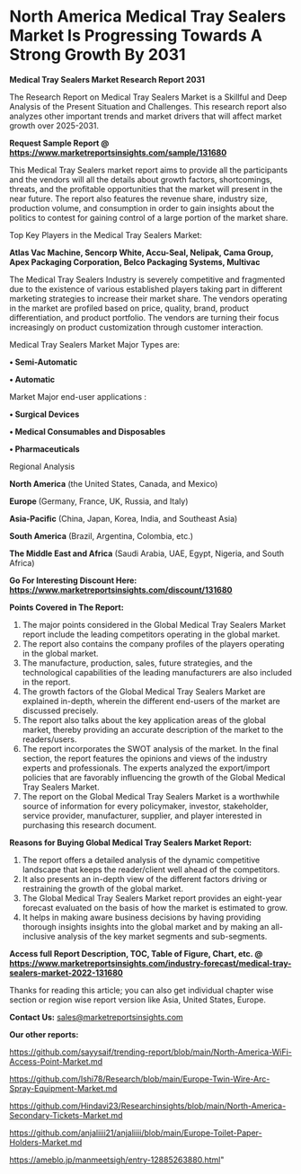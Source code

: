 # North America Medical Tray Sealers Market Is Progressing Towards A Strong Growth By 2031

<strong>Medical Tray Sealers Market Research Report 2031</strong>

The Research Report on Medical Tray Sealers Market is a Skillful and Deep Analysis of the Present Situation and Challenges. This research report also analyzes other important trends and market drivers that will affect market growth over 2025-2031.

<strong>Request Sample Report @ <a href=https://www.marketreportsinsights.com/sample/131680>https://www.marketreportsinsights.com/sample/131680</a></strong>

This Medical Tray Sealers market report aims to provide all the participants and the vendors will all the details about growth factors, shortcomings, threats, and the profitable opportunities that the market will present in the near future. The report also features the revenue share, industry size, production volume, and consumption in order to gain insights about the politics to contest for gaining control of a large portion of the market share.

Top Key Players in the Medical Tray Sealers Market:

<strong>Atlas Vac Machine, Sencorp White, Accu-Seal, Nelipak, Cama Group, Apex Packaging Corporation, Belco Packaging Systems, Multivac</strong>

The Medical Tray Sealers Industry is severely competitive and fragmented due to the existence of various established players taking part in different marketing strategies to increase their market share. The vendors operating in the market are profiled based on price, quality, brand, product differentiation, and product portfolio. The vendors are turning their focus increasingly on product customization through customer interaction.

Medical Tray Sealers Market Major Types are:

<strong>• Semi-Automatic

• Automatic</strong>

Market Major end-user applications :

<strong>• Surgical Devices

• Medical Consumables and Disposables

• Pharmaceuticals</strong>

Regional Analysis

</u><strong><b>North America</b></strong> (the United States, Canada, and Mexico)

<strong><b>Europe </b></strong>(Germany, France, UK, Russia, and Italy)

<strong><b>Asia-Pacific</b></strong> (China, Japan, Korea, India, and Southeast Asia)

<strong><b>South America</b></strong> (Brazil, Argentina, Colombia, etc.)

<strong><b>The Middle East and Africa</b></strong> (Saudi Arabia, UAE, Egypt, Nigeria, and South Africa)

<strong>Go For Interesting Discount Here: <a href=https://www.marketreportsinsights.com/discount/131680>https://www.marketreportsinsights.com/discount/131680</a></strong>

<strong>Points Covered in The Report:</strong>
<ol>
  <li>The major points considered in the Global Medical Tray Sealers Market report include the leading competitors operating in the global market.</li>
  <li>The report also contains the company profiles of the players operating in the global market.</li>
  <li>The manufacture, production, sales, future strategies, and the technological capabilities of the leading manufacturers are also included in the report.</li>
  <li>The growth factors of the Global Medical Tray Sealers Market are explained in-depth, wherein the different end-users of the market are discussed precisely.</li>
  <li>The report also talks about the key application areas of the global market, thereby providing an accurate description of the market to the readers/users.</li>
  <li>The report incorporates the SWOT analysis of the market. In the final section, the report features the opinions and views of the industry experts and professionals. The experts analyzed the export/import policies that are favorably influencing the growth of the Global Medical Tray Sealers Market.</li>
  <li>The report on the Global Medical Tray Sealers Market is a worthwhile source of information for every policymaker, investor, stakeholder, service provider, manufacturer, supplier, and player interested in purchasing this research document.</li>
</ol>
<strong>Reasons for Buying Global Medical Tray Sealers Market Report:</strong>

<ol>
  <li>The report offers a detailed analysis of the dynamic competitive landscape that keeps the reader/client well ahead of the competitors.</li>
  <li>It also presents an in-depth view of the different factors driving or restraining the growth of the global market.</li>
  <li>The Global Medical Tray Sealers Market report provides an eight-year forecast evaluated on the basis of how the market is estimated to grow.</li>
  <li>It helps in making aware business decisions by having providing thorough insights insights into the global market and by making an all-inclusive analysis of the key market segments and sub-segments.</li>
</ol>
<strong>Access full Report Description, TOC, Table of Figure, Chart, etc. @ <a href=https://www.marketreportsinsights.com/industry-forecast/medical-tray-sealers-market-2022-131680>https://www.marketreportsinsights.com/industry-forecast/medical-tray-sealers-market-2022-131680</a></strong>


Thanks for reading this article; you can also get individual chapter wise section or region wise report version like Asia, United States, Europe.

<strong>Contact Us:</strong>
sales@marketreportsinsights.com

<strong>Our other reports:</strong>

<a href=https://github.com/sayysaif/trending-report/blob/main/North-America-WiFi-Access-Point-Market.md>https://github.com/sayysaif/trending-report/blob/main/North-America-WiFi-Access-Point-Market.md</a>

<a href=https://github.com/Ishi78/Research/blob/main/Europe-Twin-Wire-Arc-Spray-Equipment-Market.md>https://github.com/Ishi78/Research/blob/main/Europe-Twin-Wire-Arc-Spray-Equipment-Market.md</a>

<a href=https://github.com/Hindavi23/Researchinsights/blob/main/North-America-Secondary-Tickets-Market.md>https://github.com/Hindavi23/Researchinsights/blob/main/North-America-Secondary-Tickets-Market.md</a>

<a href=https://github.com/anjaliiii21/anjaliiii/blob/main/Europe-Toilet-Paper-Holders-Market.md>https://github.com/anjaliiii21/anjaliiii/blob/main/Europe-Toilet-Paper-Holders-Market.md</a>

<a href=https://ameblo.jp/manmeetsigh/entry-12885263880.html>https://ameblo.jp/manmeetsigh/entry-12885263880.html</a>"
